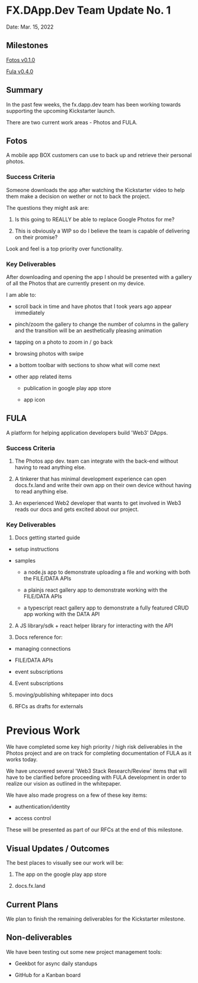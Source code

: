 # FX.DApp.Dev Team Update No. 1

Date: Mar. 15, 2022

## Milestones

[Fotos v0.1.0](https://github.com/functionland/fotos/milestone/1?closed=1)

[Fula v0.4.0](https://github.com/functionland/fula/milestone/3?closed=1)


## Summary

In the past few weeks, the fx.dapp.dev team has been working towards supporting the upcoming Kickstarter launch.

There are two current work areas - Photos and FULA.

## Fotos

A mobile app BOX customers can use to back up and retrieve their personal photos.

### Success Criteria

Someone downloads the app after watching the Kickstarter video to help them make a decision on wether or not to back the project.

The questions they might ask are:

  1. Is this going to REALLY be able to replace Google Photos for me?

  2. This is obviously a WIP so do I believe the team is capable of delivering on their promise?

Look and feel is a top priority over functionality.

### Key Deliverables

After downloading and opening the app I should be presented with a gallery of all the Photos that are currently present on my device.

I am able to:

  * scroll back in time and have photos that I took years ago appear immediately

  * pinch/zoom the gallery to change the number of columns in the gallery and the transition will be an aesthetically pleasing animation

  * tapping on a photo to zoom in / go back

  * browsing photos with swipe

  * a bottom toolbar with sections to show what will come next

  * other app related items

    * publication in google play app store

    * app icon


## FULA

A platform for helping application developers build 'Web3' DApps.

### Success Criteria

  1.  The Photos app dev. team can integrate with the back-end without having to read anything else.

  2.  A tinkerer that has minimal development experience can open docs.fx.land and write their own app on their own device without having to read anything else.

  3.  An experienced Web2 developer that wants to get involved in Web3 reads our docs and gets excited about our project.

### Key Deliverables

1.  Docs getting started guide

  * setup instructions

  * samples
    * a node.js app to demonstrate uploading a file and working with both the FILE/DATA APIs

    * a plainjs react gallery app to demonstrate working with the FILE/DATA APIs

    * a typescript react gallery app to demonstrate a fully featured CRUD app working with the DATA API

2.  A JS library/sdk + react helper library for interacting with the API

3.  Docs reference for:

  * managing connections

  * FILE/DATA APIs

  * event subscriptions

4.  Event subscriptions

5.  moving/publishing whitepaper into docs

6.  RFCs as drafts for externals

# Previous Work

We have completed some key high priority / high risk deliverables in the Photos project and are on track for completing documentation of FULA as it works today.

We have uncovered several 'Web3 Stack Research/Review' items that will have to be clarified before proceeding with FULA development in order to realize our vision as outlined in the whitepaper.

We have also made progress on a few of these key items:

  * authentication/identity

  * access control 

These  will be presented as part of our RFCs at the end of this milestone.

## Visual Updates / Outcomes

The best places to visually see our work will be:

  1.  The app on the google play app store

  2.  docs.fx.land

## Current Plans

We plan to finish the remaining deliverables for the Kickstarter milestone.

## Non-deliverables

We have been testing out some new project management tools:

  * Geekbot for async daily standups

  * GitHub for a Kanban board

